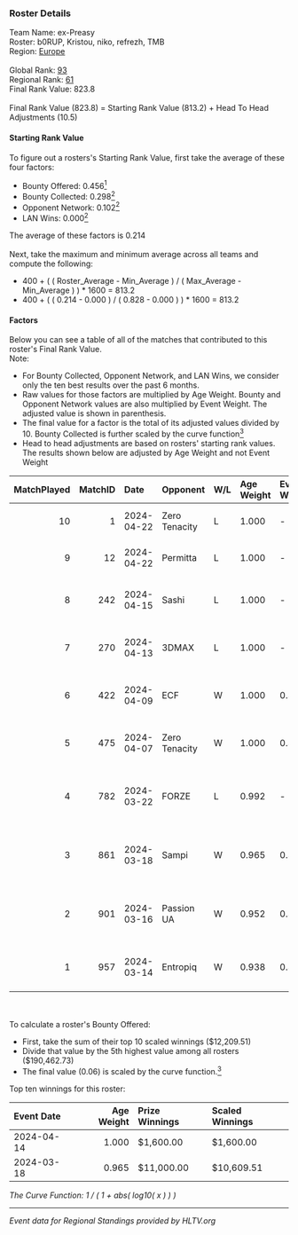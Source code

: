 ### Roster Details<br />
Team Name: ex-Preasy<br />
Roster: b0RUP, Kristou, niko, refrezh, TMB<br />
Region: [Europe]( ../standings_europe.md)<br />
<br />
Global Rank: [93](../standings_global.md)<br />
Regional Rank: [61]( ../standings_europe.md)<br />
Final Rank Value:  823.8<br />
<br />
Final Rank Value (823.8) = Starting Rank Value (813.2) + Head To Head Adjustments (10.5)<br />

#### Starting Rank Value<br />
To figure out a rosters's Starting Rank Value, first take the average of these four factors:<br />
- Bounty Offered: 0.456[<sup>1</sup>](#table2)
- Bounty Collected: 0.298[<sup>2</sup>](#table1)
- Opponent Network: 0.102[<sup>2</sup>](#table1)
- LAN Wins: 0.000[<sup>2</sup>](#table1)

The average of these factors is 0.214<br />
<br />
Next, take the maximum and minimum average across all teams and compute the following:<br />
- 400 + ( ( Roster_Average - Min_Average ) / ( Max_Average - Min_Average ) ) * 1600 = 813.2
- 400 + ( ( 0.214 - 0.000 ) / ( 0.828 - 0.000 ) ) * 1600 = 813.2


#### Factors<br />
Below you can see a table of all of the matches that contributed to this roster's Final Rank Value.<br />
Note:<br />

- For Bounty Collected, Opponent Network, and LAN Wins, we consider only the ten best results over the past 6 months.
- Raw values for those factors are multiplied by Age Weight. Bounty and Opponent Network values are also multiplied by Event Weight. The adjusted value is shown in parenthesis.
- The final value for a factor is the total of its adjusted values divided by 10. Bounty Collected is further scaled by the curve function[<sup>3</sup>](#curveFunction)
- Head to head adjustments are based on rosters' starting rank values. The results shown below are adjusted by Age Weight and not Event Weight
<span id="table1"></span><br />


| MatchPlayed | MatchID | Date       | Opponent      | W/L | Age Weight | Event Weight | Bounty Collected | Opponent Network | LAN Wins  | H2H Adjustment | Participating Roster                      |
| -: | -: | :- | :- | :- | :- | :- | :- | :- | :- | -: | :- |
|          10 |       1 | 2024-04-22 | Zero Tenacity | L   | 1.000      | -            | -                | -                | -         |         -15.68 | b0RUP, Kristou, niko, refrezh, TMB        |
|           9 |      12 | 2024-04-22 | Permitta      | L   | 1.000      | -            | -                | -                | -         |         -12.92 | b0RUP, Kristou, niko, refrezh, TMB        |
|           8 |     242 | 2024-04-15 | Sashi         | L   | 1.000      | -            | -                | -                | -         |         -11.70 | Altekz, Kristou, refrezh, roeJ, TMB       |
|           7 |     270 | 2024-04-13 | 3DMAX         | L   | 1.000      | -            | -                | -                | -         |          -8.70 | Altekz, Kristou, refrezh, roeJ, TMB       |
|           6 |     422 | 2024-04-09 | ECF           | W   | 1.000      | 0.384        | 0.000 (0.000)    | 0.304 (0.117)    | 0 (0.000) |           6.99 | Altekz, Kristou, refrezh, roeJ, TMB       |
|           5 |     475 | 2024-04-07 | Zero Tenacity | W   | 1.000      | 0.358        | 0.008 (0.003)    | 0.805 (0.288)    | 0 (0.000) |          13.20 | Altekz, Kristou, refrezh, roeJ, TMB       |
|           4 |     782 | 2024-03-22 | FORZE         | L   | 0.992      | -            | -                | -                | -         |          -9.30 | gokushima, r3salt, SELLTER, shalfey, tN1R |
|           3 |     861 | 2024-03-18 | Sampi         | W   | 0.965      | 0.371        | 0.084 (0.030)    | 0.698 (0.249)    | 0 (0.000) |          18.73 | fino, manguss, sAvana1, The eLiVe, ZEDKO  |
|           2 |     901 | 2024-03-16 | Passion UA    | W   | 0.952      | 0.371        | 0.031 (0.011)    | 0.625 (0.220)    | 0 (0.000) |          17.38 | fear, jackasmo, jambo, s-chilla, zeRRoFIX |
|           1 |     957 | 2024-03-14 | Entropiq      | W   | 0.938      | 0.371        | 0.002 (0.001)    | 0.403 (0.140)    | 0 (0.000) |          12.54 | Altekz, Kristou, refrezh, roeJ, TMB       |

<br />
<span id="table2"></span><br />
To calculate a roster's Bounty Offered:<br />

- First, take the sum of their top 10 scaled winnings ($12,209.51)
- Divide that value by the 5th highest value among all rosters ($190,462.73)
- The final value (0.06) is scaled by the curve function.[<sup>3</sup>](#curveFunction)

Top ten winnings for this roster:<br />

| Event Date | Age Weight | Prize Winnings | Scaled Winnings |
| :- | -: | :- | :- |
| 2024-04-14 |      1.000 | $1,600.00      | $1,600.00       |
| 2024-03-18 |      0.965 | $11,000.00     | $10,609.51      |


<span id="curveFunction"></span>_The Curve Function: 1 / ( 1 + abs( log10( x ) ) )_<br />

---
_Event data for Regional Standings provided by HLTV.org_<br />
